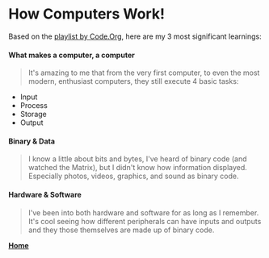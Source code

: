 # How Computers Work!

Based on the [playlist by Code.Org](https://www.youtube.com/playlist?list=PLzdnOPI1iJNcsRwJhvksEo1tJqjIqWbN-), here are my 3 most significant learnings:

#### What makes a computer, a computer

> It's amazing to me that from the very first computer, to even the most modern, enthusiast computers, they still execute 4 basic tasks:

- Input
- Process
- Storage
- Output

#### Binary & Data

> I know a little about bits and bytes, I've heard of binary code (and watched the Matrix), but I didn't know how information displayed. Especially photos, videos, graphics, and sound as binary code.

#### Hardware & Software

> I've been into both hardware and software for as long as I remember. It's cool seeing how different peripherals can have inputs and outputs and they those themselves are made up of binary code.


**[Home](https://swannmitch.github.io/learning-journal-repo/)**